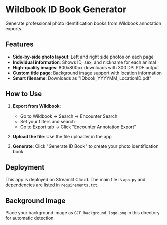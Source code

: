 # Wildbook ID Book Generator

Generate professional photo identification books from Wildbook annotation exports.

## Features

- **Side-by-side photo layout**: Left and right side photos on each page
- **Individual information**: Shows ID, sex, and nickname for each animal
- **High-quality images**: 800x800px downloads with 300 DPI PDF output
- **Custom title page**: Background image support with location information
- **Smart filename**: Downloads as "IDbook_YYYYMM_LocationID.pdf"

## How to Use

1. **Export from Wildbook**: 
   - Go to Wildbook → Search → Encounter Search
   - Set your filters and search
   - Go to Export tab → Click "Encounter Annotation Export"

2. **Upload the file**: Use the file uploader in the app

3. **Generate**: Click "Generate ID Book" to create your photo identification book

## Deployment

This app is deployed on Streamlit Cloud. The main file is `app.py` and dependencies are listed in `requirements.txt`.

## Background Image

Place your background image as `GCF_background_logo.png` in this directory for automatic detection.

